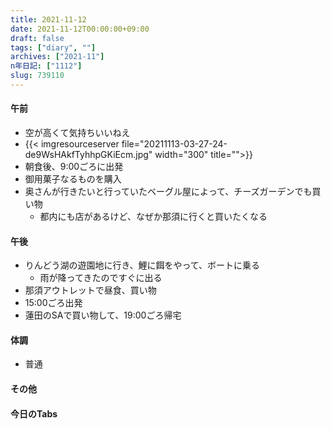 ```yaml
---
title: 2021-11-12
date: 2021-11-12T00:00:00+09:00
draft: false
tags: ["diary", ""]
archives: ["2021-11"]
n年日記: ["1112"]
slug: 739110
---
```

#### 午前
- 空が高くて気持ちいいねえ
- {{< imgresourceserver file="20211113-03-27-24-de9WsHAkfTyhhpGKiEcm.jpg" width="300" title="">}}
- 朝食後、9:00ごろに出発
- 御用菓子なるものを購入
- 奥さんが行きたいと行っていたベーグル屋によって、チーズガーデンでも買い物
  - 都内にも店があるけど、なぜか那須に行くと買いたくなる
#### 午後
- りんどう湖の遊園地に行き、鯉に餌をやって、ボートに乗る
  - 雨が降ってきたのですぐに出る
- 那須アウトレットで昼食、買い物
- 15:00ごろ出発
- 蓮田のSAで買い物して、19:00ごろ帰宅
#### 体調
- 普通
#### その他
#### 今日のTabs